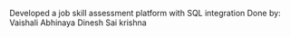 Developed a job skill assessment platform with SQL integration
Done by:
Vaishali
Abhinaya
Dinesh
Sai krishna
